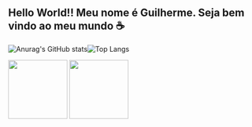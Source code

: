 ## Hello World!! Meu nome é Guilherme. Seja bem vindo ao meu mundo ☕


![Anurag's GitHub stats](https://github-readme-stats.vercel.app/api?username=guiredev&show_icons=true&theme=radical)![Top Langs](https://github-readme-stats.vercel.app/api/top-langs/?username=guiredev&layout=compact&theme=radical)

<img width="120" src="https://cdn.jsdelivr.net/gh/devicons/devicon@latest/icons/html5/html5-original.svg" /> <img width="120" src="https://cdn.jsdelivr.net/gh/devicons/devicon@latest/icons/css3/css3-original.svg" />


          
